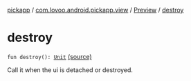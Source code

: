 [pickapp](../../index.md) / [com.lovoo.android.pickapp.view](../index.md) / [Preview](index.md) / [destroy](./destroy.md)

# destroy

`fun destroy(): `[`Unit`](https://kotlinlang.org/api/latest/jvm/stdlib/kotlin/-unit/index.html) [(source)](https://github.com/lovoo/android-pickpic/blob/master/pickapp/pickapp/src/main/kotlin/com/lovoo/android/pickapp/view/Preview.kt#L50)

Call it when the ui is detached or destroyed.


